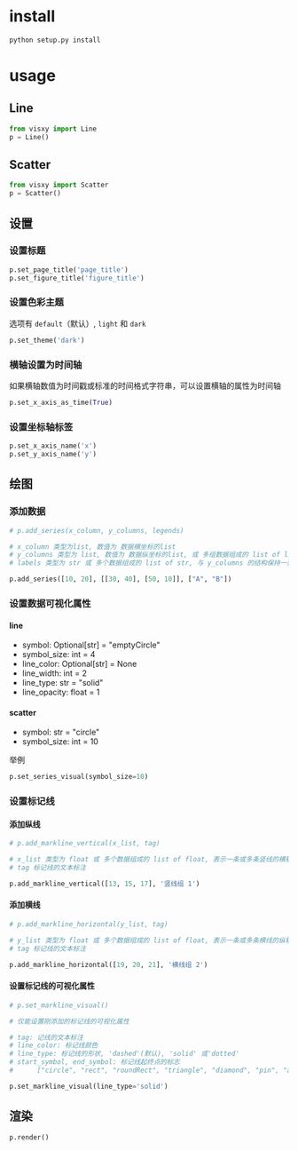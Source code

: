 # install
```bash
python setup.py install
```

# usage

## Line
```python
from visxy import Line
p = Line()
```

## Scatter
```python
from visxy import Scatter
p = Scatter()
```

## 设置

### 设置标题
```python
p.set_page_title('page_title')
p.set_figure_title('figure_title')
```

### 设置色彩主题
选项有 ``default``（默认）, ``light`` 和 ``dark``
```python
p.set_theme('dark')
```

### 横轴设置为时间轴
如果横轴数值为时间戳或标准的时间格式字符串，可以设置横轴的属性为时间轴
```python
p.set_x_axis_as_time(True)
```

### 设置坐标轴标签
```python
p.set_x_axis_name('x')
p.set_y_axis_name('y')
```

## 绘图

### 添加数据
```python
# p.add_series(x_column, y_columns, legends)

# x_column 类型为list, 数值为 数据横坐标的list
# y_columns 类型为 list, 数值为 数据纵坐标的list, 或 多组数据组成的 list of list
# labels 类型为 str 或 多个数据组成的 list of str, 与 y_columns 的结构保持一致

p.add_series([10, 20], [[30, 40], [50, 10]], ["A", "B"])
```

### 设置数据可视化属性

#### line
* symbol: Optional[str] = "emptyCircle"
* symbol_size: int = 4
* line_color: Optional[str] = None
* line_width: int = 2
* line_type: str = "solid"
* line_opacity: float = 1


#### scatter
* symbol: str = "circle"
* symbol_size: int = 10

举例
```python
p.set_series_visual(symbol_size=10)
```
### 设置标记线

#### 添加纵线
```python
# p.add_markline_vertical(x_list, tag)

# x_list 类型为 float 或 多个数据组成的 list of float, 表示一条或多条竖线的横轴截距
# tag 标记线的文本标注

p.add_markline_vertical([13, 15, 17], '竖线组 1')
```

#### 添加横线
```python
# p.add_markline_horizontal(y_list, tag)

# y_list 类型为 float 或 多个数据组成的 list of float, 表示一条或多条横线的纵轴截距
# tag 标记线的文本标注

p.add_markline_horizontal([19, 20, 21], '横线组 2')
```

#### 设置标记线的可视化属性
```python
# p.set_markline_visual()

# 仅能设置刚添加的标记线的可视化属性

# tag: 记线的文本标注
# line_color: 标记线颜色
# line_type: 标记线的形状, 'dashed'(默认), 'solid' 或'dotted'
# start_symbol, end_symbol: 标记线起终点的标志
#      ["circle", "rect", "roundRect", "triangle", "diamond", "pin", "arrow", "none"]

p.set_markline_visual(line_type='solid')
```

## 渲染
```python
p.render()
```
